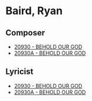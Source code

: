 # Baird, Ryan

## Composer

- [20930 - BEHOLD OUR GOD](/hymns/20930.md)
- [20930A - BEHOLD OUR GOD](/hymns/20930A.md)

## Lyricist

- [20930 - BEHOLD OUR GOD](/hymns/20930.md)
- [20930A - BEHOLD OUR GOD](/hymns/20930A.md)


